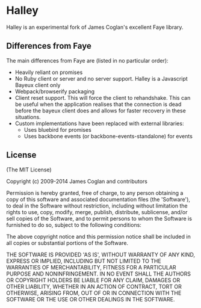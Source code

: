# Halley

Halley is an experimental fork of James Coglan's excellent Faye library.

## Differences from Faye

The main differences from Faye are (listed in no particular order):
* Heavily reliant on promises
* No Ruby client or server and no server support. Halley is a Javascript Bayeux client only
* Webpack/browserify packaging
* Client reset support. This will force the client to rehandshake. This can be useful when the application realises that the connection is dead before the bayeux client does and allows for faster recovery in these situations.
* Custom implementations have been replaced with external libraries:
  * Uses bluebird for promises
  * Uses backbone events (or backbone-events-standalone) for events

## License

(The MIT License)

Copyright (c) 2009-2014 James Coglan and contributors

Permission is hereby granted, free of charge, to any person obtaining a copy of
this software and associated documentation files (the 'Software'), to deal in
the Software without restriction, including without limitation the rights to
use, copy, modify, merge, publish, distribute, sublicense, and/or sell copies
of the Software, and to permit persons to whom the Software is furnished to do
so, subject to the following conditions:

The above copyright notice and this permission notice shall be included in all
copies or substantial portions of the Software.

THE SOFTWARE IS PROVIDED 'AS IS', WITHOUT WARRANTY OF ANY KIND, EXPRESS OR
IMPLIED, INCLUDING BUT NOT LIMITED TO THE WARRANTIES OF MERCHANTABILITY,
FITNESS FOR A PARTICULAR PURPOSE AND NONINFRINGEMENT. IN NO EVENT SHALL THE
AUTHORS OR COPYRIGHT HOLDERS BE LIABLE FOR ANY CLAIM, DAMAGES OR OTHER
LIABILITY, WHETHER IN AN ACTION OF CONTRACT, TORT OR OTHERWISE, ARISING FROM,
OUT OF OR IN CONNECTION WITH THE SOFTWARE OR THE USE OR OTHER DEALINGS IN THE
SOFTWARE.
